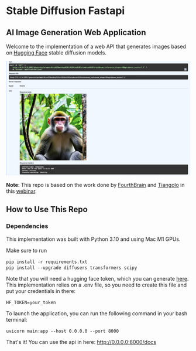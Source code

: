 # Stable Diffusion Fastapi
## AI Image Generation Web Application

Welcome to the implementation of a web API that generates images based on [Hugging Face](https://huggingface.co/) stable diffusion models.

![Example](images/example.png "Example Image")


**Note**: This repo is based on the work done by [FourthBrain](https://github.com/FourthBrain/FastAPI-for-Machine-Learning-Live-Demo) and [Tiangolo](https://github.com/tiangolo) in this [webinar](https://www.youtube.com/watch?v=_BZGtifh_gw).


## How to Use This Repo

### Dependencies

This implementation was built with Python 3.10 and using Mac M1 GPUs.

Make sure to run

```
pip install -r requirements.txt
pip install --upgrade diffusers transformers scipy
```
Note that you will need a hugging face token, which you can generate [here](https://huggingface.co/settings/tokens). This implementation relies on a .env file, so you need to create this file and put your credentials in there:

```
HF_TOKEN=your_token
```

To launch the application, you can run the following command in your bash terminal:

```
uvicorn main:app --host 0.0.0.0 --port 8000
```

That's it! You can use the api in here: http://0.0.0.0:8000/docs




